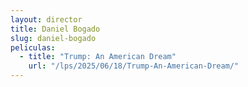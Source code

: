 ```yaml
---
layout: director
title: Daniel Bogado
slug: daniel-bogado
peliculas:
  - title: "Trump: An American Dream"
    url: "/lps/2025/06/18/Trump-An-American-Dream/"
---
```

